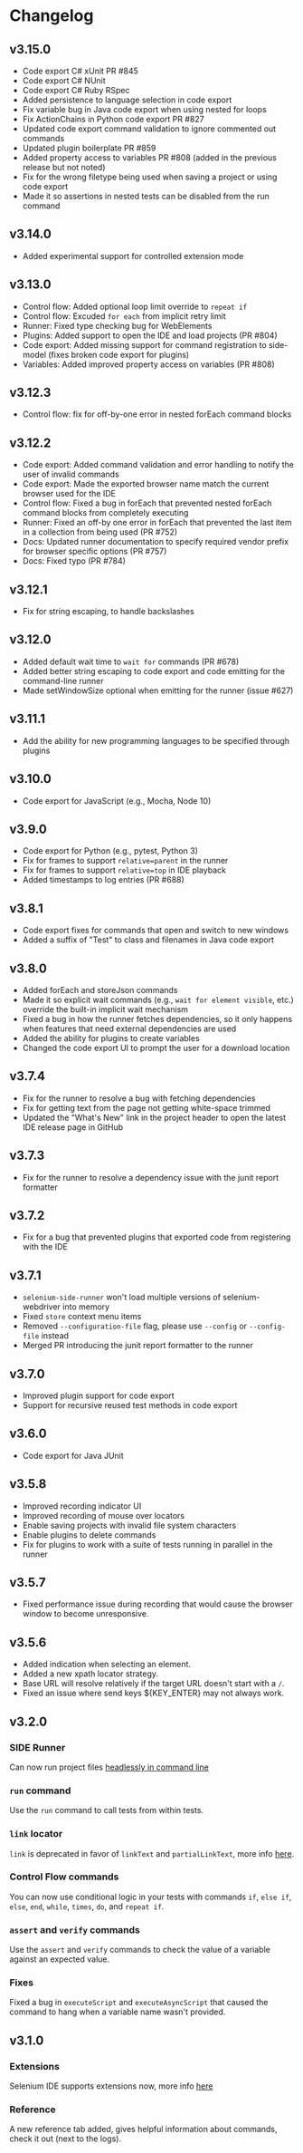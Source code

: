 # Changelog

## v3.15.0
 - Code export C# xUnit PR #845
 - Code export C# NUnit
 - Code export C# Ruby RSpec
 - Added persistence to language selection in code export
 - Fix variable bug in Java code export when using nested for loops
 - Fix ActionChains in Python code export PR #827
 - Updated code export command validation to ignore commented out commands
 - Updated plugin boilerplate PR #859
 - Added property access to variables PR #808 (added in the previous release but not noted)
 - Fix for the wrong filetype being used when saving a project or using code export
 - Made it so assertions in nested tests can be disabled from the run command

## v3.14.0
- Added experimental support for controlled extension mode

## v3.13.0
- Control flow: Added optional loop limit override to `repeat if`
- Control flow: Excuded `for each` from implicit retry limit
- Runner: Fixed type checking bug for WebElements
- Plugins: Added support to open the IDE and load projects (PR #804)
- Code export: Added missing support for command registration to side-model (fixes broken code export for plugins)
- Variables: Added improved property access on variables (PR #808)

## v3.12.3
- Control flow: fix for off-by-one error in nested forEach command blocks

## v3.12.2
- Code export: Added command validation and error handling to notify the user of invalid commands
- Code export: Made the exported browser name match the current browser used for the IDE
- Control flow: Fixed a bug in forEach that prevented nested forEach command blocks from completely executing
- Runner: Fixed an off-by one error in forEach that prevented the last item in a collection from being used (PR #752)
- Docs: Updated runner documentation to specify required vendor prefix for browser specific options (PR #757)
- Docs: Fixed typo (PR #784)

## v3.12.1
- Fix for string escaping, to handle backslashes

## v3.12.0
- Added default wait time to `wait for` commands (PR #678)
- Added better string escaping to code export and code emitting for the command-line runner
- Made setWindowSize optional when emitting for the runner (issue #627)

## v3.11.1
- Add the ability for new programming languages to be specified through plugins

## v3.10.0
- Code export for JavaScript (e.g., Mocha, Node 10)

## v3.9.0
- Code export for Python (e.g., pytest, Python 3)
- Fix for frames to support `relative=parent` in the runner
- Fix for frames to support `relative=top` in IDE playback
- Added timestamps to log entries (PR #688)

## v3.8.1
- Code export fixes for commands that open and switch to new windows
- Added a suffix of "Test" to class and filenames in Java code export

## v3.8.0
- Added forEach and storeJson commands
- Made it so explicit wait commands (e.g., `wait for element visible`, etc.) override the built-in implicit wait mechanism
- Fixed a bug in how the runner fetches dependencies, so it only happens when features that need external dependencies are used
- Added the ability for plugins to create variables
- Changed the code export UI to prompt the user for a download location

## v3.7.4
- Fix for the runner to resolve a bug with fetching dependencies
- Fix for getting text from the page not getting white-space trimmed
- Updated the "What's New" link in the project header to open the latest IDE release page in GitHub

## v3.7.3
- Fix for the runner to resolve a dependency issue with the junit report formatter

## v3.7.2
- Fix for a bug that prevented plugins that exported code from registering with the IDE

## v3.7.1
- `selenium-side-runner` won't load multiple versions of selenium-webdriver into memory
- Fixed `store` context menu items 
- Removed `--configuration-file` flag, please use `--config` or `--config-file` instead
- Merged PR introducing the junit report formatter to the runner

## v3.7.0
- Improved plugin support for code export
- Support for recursive reused test methods in code export

## v3.6.0
- Code export for Java JUnit

## v3.5.8
- Improved recording indicator UI
- Improved recording of mouse over locators
- Enable saving projects with invalid file system characters
- Enable plugins to delete commands
- Fix for plugins to work with a suite of tests running in parallel in the runner

## v3.5.7
- Fixed performance issue during recording that would cause the browser window to become unresponsive.

## v3.5.6
- Added indication when selecting an element.  
- Added a new xpath locator strategy.  
- Base URL will resolve relatively if the target URL doesn't start with a `/`.  
- Fixed an issue where send keys ${KEY_ENTER} may not always work.  

## v3.2.0
### SIDE Runner
Can now run project files [headlessly in command line](https://www.npmjs.com/package/selenium-side-runner)
### `run` command
Use the `run` command to call tests from within tests.
### `link` locator
`link` is deprecated in favor of `linkText` and `partialLinkText`, more info [here](https://github.com/SeleniumHQ/selenium-ide/releases/tag/v3.2.0).
### Control Flow commands
You can now use conditional logic in your tests with commands `if`, `else if`, `else`, `end`, `while`, `times`, `do`, and `repeat if`.
### `assert` and `verify` commands
Use the `assert` and `verify` commands to check the value of a variable against an expected value.
### Fixes
Fixed a bug in `executeScript` and `executeAsyncScript` that caused the command to hang when a variable name wasn't provided.

## v3.1.0
### Extensions
Selenium IDE supports extensions now, more info [here](https://github.com/SeleniumHQ/selenium-ide/wiki/Getting-Started-with-Plugins)
### Reference
A new reference tab added, gives helpful information about commands, check it out (next to the logs).
